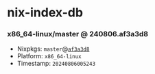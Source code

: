 # nix-index-db
### x86_64-linux/master @ 240806.af3a3d8
- Nixpkgs: `master`@[`af3a3d8`](https://github.com/NixOS/nixpkgs/commit/af3a3d81145a0eed6e6e690cfacf5b301aaa32db)
- Platform: `x86_64-linux`
- Timestamp: `20240806005243`
